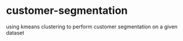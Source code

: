 # customer-segmentation
using kmeans clustering to perform customer segmentation on a given dataset
